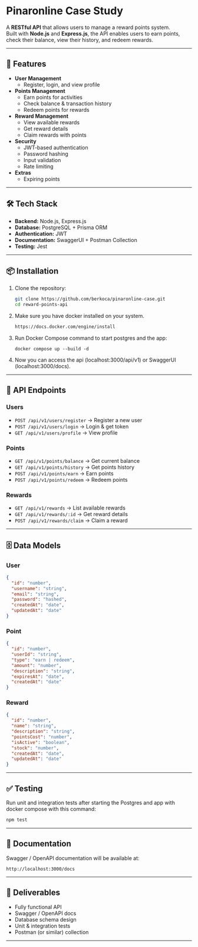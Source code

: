 # Pinaronline Case Study

A **RESTful API** that allows users to manage a reward points system.  
Built with **Node.js** and **Express.js**, the API enables users to earn points, check their balance, view their history, and redeem rewards.

---

## 🚀 Features

- **User Management**
  - Register, login, and view profile
- **Points Management**
  - Earn points for activities
  - Check balance & transaction history
  - Redeem points for rewards
- **Reward Management**
  - View available rewards
  - Get reward details
  - Claim rewards with points
- **Security**
  - JWT-based authentication
  - Password hashing
  - Input validation
  - Rate limiting
- **Extras**
  - Expiring points

---

## 🛠️ Tech Stack

- **Backend:** Node.js, Express.js
- **Database:** PostgreSQL + Prisma ORM
- **Authentication:** JWT
- **Documentation:** SwaggerUI + Postman Collection
- **Testing:** Jest

---

## 📦 Installation

1. Clone the repository:

   ```bash
   git clone https://github.com/berkoca/pinaronline-case.git
   cd reward-points-api
   ```

2. Make sure you have docker installed on your system.

   ```bash
   https://docs.docker.com/engine/install
   ```

3. Run Docker Compose command to start postgres and the app:

   ```env
   docker compose up --build -d
   ```

4. Now you can access the api (localhost:3000/api/v1) or SwaggerUI (localhost:3000/docs).

---

## 🔑 API Endpoints

### Users

- `POST /api/v1/users/register` → Register a new user
- `POST /api/v1/users/login` → Login & get token
- `GET /api/v1/users/profile` → View profile

### Points

- `GET /api/v1/points/balance` → Get current balance
- `GET /api/v1/points/history` → Get points history
- `POST /api/v1/points/earn` → Earn points
- `POST /api/v1/points/redeem` → Redeem points

### Rewards

- `GET /api/v1/rewards` → List available rewards
- `GET /api/v1/rewards/:id` → Get reward details
- `POST /api/v1/rewards/claim` → Claim a reward

---

## 🗄️ Data Models

### User

```json
{
  "id": "number",
  "username": "string",
  "email": "string",
  "password": "hashed",
  "createdAt": "date",
  "updatedAt": "date"
}
```

### Point

```json
{
  "id": "number",
  "userId": "string",
  "type": "earn | redeem",
  "amount": "number",
  "description": "string",
  "expiresAt": "date",
  "createdAt": "date"
}
```

### Reward

```json
{
  "id": "number",
  "name": "string",
  "description": "string",
  "pointsCost": "number",
  "isActive": "boolean",
  "stock": "number",
  "createdAt": "date",
  "updatedAt": "date"
}
```

---

## ✅ Testing

Run unit and integration tests after starting the Postgres and app with docker compose with this command:

```bash
npm test
```

---

## 📖 Documentation

Swagger / OpenAPI documentation will be available at:

```
http://localhost:3000/docs
```

---

## 📌 Deliverables

- Fully functional API
- Swagger / OpenAPI docs
- Database schema design
- Unit & integration tests
- Postman (or similar) collection

---
